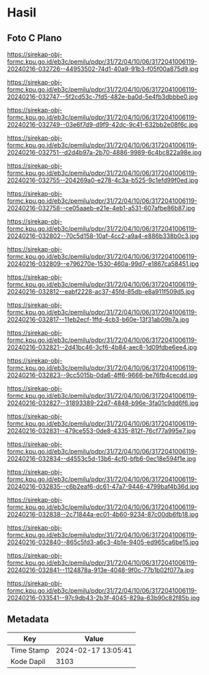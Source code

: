 # Hasil

## Foto C Plano

https://sirekap-obj-formc.kpu.go.id/eb3c/pemilu/pdpr/31/72/04/10/06/3172041006119-20240216-032726--44953502-74d1-40a9-91b3-f05f00a875d9.jpg

https://sirekap-obj-formc.kpu.go.id/eb3c/pemilu/pdpr/31/72/04/10/06/3172041006119-20240216-032747--5f2cd53c-7fd5-482e-ba0d-5e4fb3dbbbe0.jpg

https://sirekap-obj-formc.kpu.go.id/eb3c/pemilu/pdpr/31/72/04/10/06/3172041006119-20240216-032749--03e6f7d9-d9f9-42dc-9c41-632bb2e08f6c.jpg

https://sirekap-obj-formc.kpu.go.id/eb3c/pemilu/pdpr/31/72/04/10/06/3172041006119-20240216-032751--d2d4b97a-2b70-4886-9989-6c4bc822a98e.jpg

https://sirekap-obj-formc.kpu.go.id/eb3c/pemilu/pdpr/31/72/04/10/06/3172041006119-20240216-032755--204269a0-e278-4c3a-b525-9c1efd99f0ed.jpg

https://sirekap-obj-formc.kpu.go.id/eb3c/pemilu/pdpr/31/72/04/10/06/3172041006119-20240216-032758--ce05aaeb-e21e-4eb1-a531-607afbe86b87.jpg

https://sirekap-obj-formc.kpu.go.id/eb3c/pemilu/pdpr/31/72/04/10/06/3172041006119-20240216-032802--70c5d158-10af-4cc2-a9a4-e886b338b0c3.jpg

https://sirekap-obj-formc.kpu.go.id/eb3c/pemilu/pdpr/31/72/04/10/06/3172041006119-20240216-032809--e796270e-1530-460a-99d7-e1867ca58451.jpg

https://sirekap-obj-formc.kpu.go.id/eb3c/pemilu/pdpr/31/72/04/10/06/3172041006119-20240216-032812--eabf2228-ac37-45fd-85db-e8a911f509d5.jpg

https://sirekap-obj-formc.kpu.go.id/eb3c/pemilu/pdpr/31/72/04/10/06/3172041006119-20240216-032817--11eb2ecf-1ffd-4cb3-b60e-13f31ab09b7a.jpg

https://sirekap-obj-formc.kpu.go.id/eb3c/pemilu/pdpr/31/72/04/10/06/3172041006119-20240216-032821--2d41bc46-3cf6-4b84-aec8-1d09fdbe6ee4.jpg

https://sirekap-obj-formc.kpu.go.id/eb3c/pemilu/pdpr/31/72/04/10/06/3172041006119-20240216-032823--9cc5015b-0da6-4ff6-9666-be76fb4cecdd.jpg

https://sirekap-obj-formc.kpu.go.id/eb3c/pemilu/pdpr/31/72/04/10/06/3172041006119-20240216-032827--31893389-22d7-4848-b96e-3fa01c9dd6f6.jpg

https://sirekap-obj-formc.kpu.go.id/eb3c/pemilu/pdpr/31/72/04/10/06/3172041006119-20240216-032831--479ce553-0de8-4335-812f-76cf77a995e7.jpg

https://sirekap-obj-formc.kpu.go.id/eb3c/pemilu/pdpr/31/72/04/10/06/3172041006119-20240216-032834--d4553c5d-13b6-4cf0-bfb6-0ec18e594f1e.jpg

https://sirekap-obj-formc.kpu.go.id/eb3c/pemilu/pdpr/31/72/04/10/06/3172041006119-20240216-032835--c6b2eaf6-dc61-47a7-9446-4799baf4b36d.jpg

https://sirekap-obj-formc.kpu.go.id/eb3c/pemilu/pdpr/31/72/04/10/06/3172041006119-20240216-032838--2c71844a-ec01-4b60-9234-87c00db6fb18.jpg

https://sirekap-obj-formc.kpu.go.id/eb3c/pemilu/pdpr/31/72/04/10/06/3172041006119-20240216-032840--865c5fd3-a6c3-4b1e-9405-ed965ca6be15.jpg

https://sirekap-obj-formc.kpu.go.id/eb3c/pemilu/pdpr/31/72/04/10/06/3172041006119-20240216-032841--1124878a-913e-4048-9f0c-77b1b02f077a.jpg

https://sirekap-obj-formc.kpu.go.id/eb3c/pemilu/pdpr/31/72/04/10/06/3172041006119-20240216-033541--97c9db43-2b3f-4045-829a-63b90c82f85b.jpg


## Metadata

| Key        | Value               |
| ---------- | ------------------- |
| Time Stamp | 2024-02-17 13:05:41 |
| Kode Dapil | 3103                |



